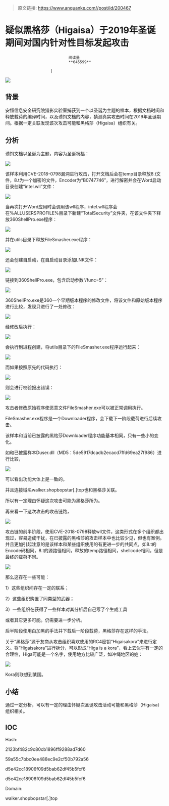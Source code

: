 > 原文链接: https://www.anquanke.com//post/id/200467 


# 疑似黑格莎（Higaisa）于2019年圣诞期间对国内针对性目标发起攻击


                                阅读量   
                                **645599**
                            
                        |
                        
                                                                                    





[![](https://p3.ssl.qhimg.com/t0135b9f72c46b10bba.jpg)](https://p3.ssl.qhimg.com/t0135b9f72c46b10bba.jpg)



## 背景

安恒信息安全研究院猎影实验室捕获到一个以圣诞为主题的样本，根据文档时间和释放载荷的编译时间，以及诱饵文档的内容，猜测真实攻击时间在2019年圣诞期间。根据一定关联发现该次攻击可能和黑格莎（Higaisa）组织有关。



## 分析

诱饵文档以圣诞为主题，内容为圣诞祝福：

[![](https://p4.ssl.qhimg.com/dm/1024_615_/t01b26bd41772a8d044.jpg)](https://p4.ssl.qhimg.com/dm/1024_615_/t01b26bd41772a8d044.jpg)

该样本利用CVE-2018-0798漏洞进行攻击，打开文档后会在temp目录释放8.t文件，8.t为一个加密的文件，Encoder为“B0747746”，进行解密并会在Word启动目录创建“intel.wll”文件：

[![](https://p1.ssl.qhimg.com/dm/1024_395_/t010ed778db11cd0e8e.jpg)](https://p1.ssl.qhimg.com/dm/1024_395_/t010ed778db11cd0e8e.jpg)

当再次打开Word应用时会调用该wll程序，intel.wll程序会在%ALLUSERSPROFILE%目录下新建“TotalSecurity”文件夹，在该文件夹下释放360ShellPro.exe程序：

[![](https://p2.ssl.qhimg.com/dm/1024_324_/t019fc1d58b7a3a1e15.jpg)](https://p2.ssl.qhimg.com/dm/1024_324_/t019fc1d58b7a3a1e15.jpg)

并在utils目录下释放FileSmasher.exe程序：

[![](https://p5.ssl.qhimg.com/dm/1024_375_/t01fdf6f61b2a4695be.jpg)](https://p5.ssl.qhimg.com/dm/1024_375_/t01fdf6f61b2a4695be.jpg)

还会创建自启动，在自启动目录添加LNK文件：

[![](https://p0.ssl.qhimg.com/dm/1024_255_/t01226f80c91b77a61b.jpg)](https://p0.ssl.qhimg.com/dm/1024_255_/t01226f80c91b77a61b.jpg)

链接到360ShellPro.exe，包含启动参数“/func=5”：

[![](https://p0.ssl.qhimg.com/dm/802_1024_/t01ec74417b0286a2aa.jpg)](https://p0.ssl.qhimg.com/dm/802_1024_/t01ec74417b0286a2aa.jpg)

360ShellPro.exe是360一个早期版本程序的修改文件，将该文件和原始版本程序进行比较，发现只进行了一处修改：

[![](https://p2.ssl.qhimg.com/dm/1024_392_/t0165d452892f714059.jpg)](https://p2.ssl.qhimg.com/dm/1024_392_/t0165d452892f714059.jpg)

经修改后执行：

[![](https://p0.ssl.qhimg.com/dm/1024_282_/t01b20f2cefc644214d.jpg)](https://p0.ssl.qhimg.com/dm/1024_282_/t01b20f2cefc644214d.jpg)

会执行到进程创建，将utils目录下的FileSmasher.exe程序运行起来：

[![](https://p4.ssl.qhimg.com/dm/1024_423_/t01a049b1b514e9f6e8.jpg)](https://p4.ssl.qhimg.com/dm/1024_423_/t01a049b1b514e9f6e8.jpg)

而如果按照原先的代码执行：

[![](https://p5.ssl.qhimg.com/dm/1024_300_/t01cb43ced4e5acc2fa.jpg)](https://p5.ssl.qhimg.com/dm/1024_300_/t01cb43ced4e5acc2fa.jpg)

则会进行校验报出错误：

[![](https://p5.ssl.qhimg.com/dm/1024_235_/t018489ddf6ac6953d5.jpg)](https://p5.ssl.qhimg.com/dm/1024_235_/t018489ddf6ac6953d5.jpg)

攻击者修改原始程序使恶意文件FileSmasher.exe可以被正常调用执行。

FileSmasher.exe程序是一个Downloader程序，会下载下一阶段载荷进行后续攻击。

该样本和当前已披露的黑格莎Downloader程序功能基本相同，只有一些小的变化。

如和已披露样本Duser.dll（MD5：5de5917dcadb2ecacd7ffd69ea27f986）进行比较，

[![](https://p1.ssl.qhimg.com/dm/1024_501_/t01dbbdbe9af48fdb12.jpg)](https://p1.ssl.qhimg.com/dm/1024_501_/t01dbbdbe9af48fdb12.jpg)

可以看出功能大体上是一致的。

并且连接域名walker.shopbopstar[.]top也和黑格莎关联。

所以有一定理由怀疑这次攻击可能为黑格莎所为。

再来看一下这次攻击的攻击链路，

[![](https://p4.ssl.qhimg.com/dm/1024_297_/t01e2b42195a11ff50b.jpg)](https://p4.ssl.qhimg.com/dm/1024_297_/t01e2b42195a11ff50b.jpg)

攻击链的前半阶段，使用CVE-2018-0798释放wll文件，这类形式在多个组织都出现过，容易造成干扰，在已披露的黑格莎的攻击样本中也比较少见，但也有案例。并且更加引起注意的是该样本和某些组织使用的有更进一步的共同点，如8.t的Encode码相同，8.t的源路径相同，释放的temp路径相同，shellcode相同，但是最终的载荷不同。

[![](https://p4.ssl.qhimg.com/dm/1024_334_/t015b4a9a2bc9444bc3.jpg)](https://p4.ssl.qhimg.com/dm/1024_334_/t015b4a9a2bc9444bc3.jpg)

那么这存在一些可能：

1）这些组织间存在一定的联系；

2）这些组织购置了同类型的武器；

3）一些组织在获得了一些样本对其分析后自己写了个生成工具

或者其它更多可能。仍需要进一步分析。

后半阶段使用白加黑的手法并下载后一阶段载荷，黑格莎存在这样的手法。

关于“黑格莎”源于友商从攻击组织喜欢使用的RC4密钥“Higaisakora”来进行定义。将“Higaisakora”进行拆分，可以形成“Higa is a kora”，看上去似乎有一定的合理性，Higa可能是一个名字，使用地方比较广泛，如冲绳地区的姓：

[![](https://p4.ssl.qhimg.com/dm/1024_155_/t01e05ee3bf3ce8a322.jpg)](https://p4.ssl.qhimg.com/dm/1024_155_/t01e05ee3bf3ce8a322.jpg)

Kora则联想到某国。



## 小结

通过一定分析，可以有一定的理由怀疑次圣诞攻击活动可能和黑格莎（Higaisa）组织相关。



## IOC

Hash:

2123bf482c9c80cb1896ff9288ad7d60

59a55c7bbc0ee488ec9e2cf50b792a56

d5e42cc18906f09d5bab62df45b5fcf6

d5e42cc18906f09d5bab62df45b5fcf6

Domain:

walker.shopbopstar[.]top
